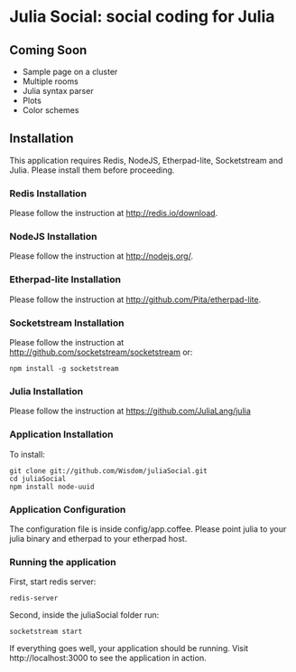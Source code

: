 Julia Social: social coding for Julia
====================

Coming Soon
--------------------
+ Sample page on a cluster
+ Multiple rooms
+ Julia syntax parser
+ Plots
+ Color schemes

Installation
--------------------
This application requires Redis, NodeJS, Etherpad-lite, Socketstream and Julia. Please install them before proceeding.

### Redis Installation
Please follow the instruction at http://redis.io/download.

### NodeJS Installation
Please follow the instruction at http://nodejs.org/.

### Etherpad-lite Installation
Please follow the instruction at http://github.com/Pita/etherpad-lite.

### Socketstream Installation
Please follow the instruction at http://github.com/socketstream/socketstream or:
    
    npm install -g socketstream

### Julia Installation
Please follow the instruction at https://github.com/JuliaLang/julia

### Application Installation

To install:

    git clone git://github.com/Wisdom/juliaSocial.git
    cd juliaSocial
    npm install node-uuid

### Application Configuration
The configuration file is inside config/app.coffee. Please point julia to your julia binary and etherpad to your etherpad host.

### Running the application

First, start redis server:

    redis-server

Second, inside the juliaSocial folder run:

    socketstream start

If everything goes well, your application should be running. Visit http://localhost:3000 to see the application in action.